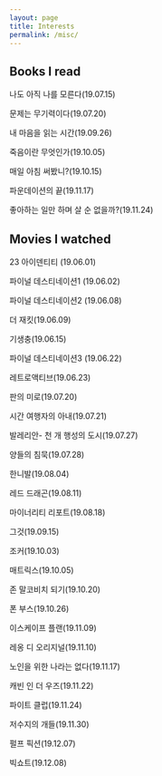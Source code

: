 ```yaml
---
layout: page
title: Interests
permalink: /misc/
---
```


## Books I read

나도 아직 나를 모른다(19.07.15)

문제는 무기력이다(19.07.20)

내 마음을 읽는 시간(19.09.26)

죽음이란 무엇인가(19.10.05)

매일 아침 써봤니?(19.10.15)

파운데이션의 끝(19.11.17)

좋아하는 일만 하며 살 순 없을까?(19.11.24)

## Movies I watched

23 아이덴티티 (19.06.01)

파이널 데스티네이션1 (19.06.02)

파이널 데스티네이션2 (19.06.08)

더 재킷(19.06.09)

기생충(19.06.15)

파이널 데스티네이션3 (19.06.22)

레트로액티브(19.06.23)

판의 미로(19.07.20)

시간 여행자의 아내(19.07.21)

발레리안- 천 개 행성의 도시(19.07.27)

양들의 침묵(19.07.28)

한니발(19.08.04)

레드 드래곤(19.08.11)

마이너리티 리포트(19.08.18)

그것(19.09.15)

조커(19.10.03)

매트릭스(19.10.05)

존 말코비치 되기(19.10.20)

폰 부스(19.10.26)

이스케이프 플랜(19.11.09)

레옹 디 오리지널(19.11.10)

노인을 위한 나라는 없다(19.11.17)

캐빈 인 더 우즈(19.11.22)

파이트 클럽(19.11.24)

저수지의 개들(19.11.30)

펄프 픽션(19.12.07)

빅쇼트(19.12.08)

